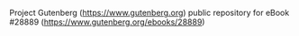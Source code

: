 Project Gutenberg (https://www.gutenberg.org) public repository for eBook #28889 (https://www.gutenberg.org/ebooks/28889)
